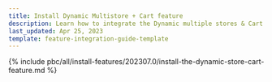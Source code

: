 ```yaml
---
title: Install Dynamic Multistore + Cart feature
description: Learn how to integrate the Dynamic multiple stores & Cart feature into a Spryker project.
last_updated: Apr 25, 2023
template: feature-integration-guide-template
---
```


{% include pbc/all/install-features/202307.0/install-the-dynamic-store-cart-feature.md %} <!-- To edit, see /_includes/pbc/all/install-features/202307.0/install-the-dynamic-store-cms-feature.md -->
